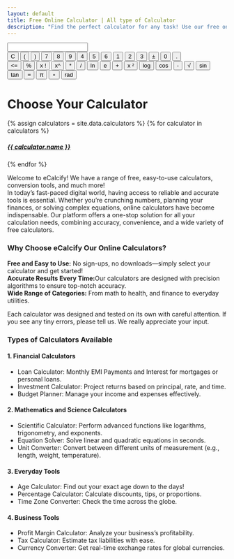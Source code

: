 ```yaml
---
layout: default
title: Free Online Calculator | All type of Calculator
description: "Find the perfect calculator for any task! Use our free online calculators for finance, health, math, fitness, and more. Fast, accurate, and easy to use—all in one place!"
---
```

<!-- Calculator start -->
<div class="calculator">
  <input type="text" id="screen" maxlength="20">
<div class="calc-buttons">

<div class="functions-one">
        <button class="button triggers">C</button>
        <button class="button basic-stuff">(</button>
        <button class="button basic-stuff">)</button>
        <button class="button numbers">7</button>
        <button class="button numbers">8</button>
        <button class="button numbers">9</button>
        <button class="button numbers">4</button>
        <button class="button numbers">5</button>
        <button class="button numbers">6</button>
        <button class="button numbers">1</button>
        <button class="button numbers">2</button>
        <button class="button numbers">3</button>
        <button class="button basic-stuff">±</button>
        <button class="button numbers">0</button>
        <button class="button basic-stuff">.</button>
</div>
    
 <div class="functions-two">
            <button class="button triggers">&#60;=</button>
            <button class="button complex-stuff">%</button>
            <button class="button complex-stuff">x !</button>
            <button class="button complex-stuff">x^</button>
            <button class="button basic-stuff">*</button>
            <button class="button basic-stuff">/</button>
            <button class="button complex-stuff">ln</button>
            <button class="button complex-stuff">e</button>
            <button class="button basic-stuff">+</button>
            <button class="button complex-stuff">x ²</button>
            <button class="button complex-stuff">log</button>
            <button class="button complex-stuff">cos</button>
            <button class="button basic-stuff">-</button>
            <button class="button complex-stuff">√</button>
            <button class="button complex-stuff">sin</button>
            <button class="button complex-stuff">tan</button>
            <button class="button triggers">=</button>
            <button class="button complex-stuff">&#x003C0;</button>
            <button class="button complex-stuff">∘</button>
            <button class="button complex-stuff">rad</button>
        </div>
      </div>
    </div>

<!-- calculator end -->
<div class="container py-5">
    <h1 class="text-center mb-4">Choose Your Calculator</h1>
    <div class="row g-4 p-3 " >
        {% assign calculators = site.data.calculators %}
        {% for calculator in calculators %}
        <div class="col-md-3 g-4 p-3  ">
            <a class="text-decoration-none" href="{{ calculator.link }}">
                <div class="calculator-box text-center">
                    <i class="fa-solid {{ calculator.icon }} fa-2xl py-4" style="color: {{ calculator.color }};"></i>
                    <h5>{{ calculator.name }}</h5>
                </div>
            </a>
        </div>
        {% endfor %}
</div>

<p>Welcome to eCalcify! We have a range of free, easy-to-use calculators, conversion tools, and much more! <br>In today’s fast-paced digital world, having access to reliable and accurate tools is essential. Whether you’re crunching numbers, planning your finances, or solving complex equations, online calculators have become indispensable. Our platform offers a one-stop solution for all your calculation needs, combining accuracy, convenience, and a wide variety of free calculators.</p>

 <h3>Why Choose eCalcify Our Online Calculators?</h3><p><strong>Free and Easy to Use:</strong> No sign-ups, no downloads—simply select your calculator and get started!<br><strong>Accurate Results Every Time:</strong>Our calculators are designed with precision algorithms to ensure top-notch accuracy.<br><strong>Wide Range of Categories:</strong> From math to health, and finance to everyday utilities.</p><p>Each calculator was designed and tested on its own with careful attention. If you see any tiny errors, please tell us. We really appreciate your input.</p>

<h3><strong>Types of Calculators Available</strong></h3>

<h4><strong>1. Financial Calculators</strong></h4><ul><li>Loan Calculator: Monthly EMI Payments and Interest for mortgages or personal loans.</li><li>Investment Calculator: Project returns based on principal, rate, and time.</li><li>Budget Planner: Manage your income and expenses effectively.</li></ul>

 <h4><strong>2. Mathematics and Science Calculators</strong></h4><ul><li>Scientific Calculator: Perform advanced functions like logarithms, trigonometry, and exponents.</li> <li>Equation Solver: Solve linear and quadratic equations in seconds.</li><li>Unit Converter: Convert between different units of measurement (e.g., length, weight, temperature).</li></ul>

 <h4><strong>3. Everyday Tools</strong></h4><ul><li>Age Calculator: Find out your exact age down to the days!</li><li>Percentage Calculator: Calculate discounts, tips, or proportions.</li><li>Time Zone Converter: Check the time across the globe.</li></ul>
<h4><strong>4. Business Tools</strong></h4><ul><li>Profit Margin Calculator: Analyze your business’s profitability.</li><li>Tax Calculator: Estimate tax liabilities with ease.</li>
<li>Currency Converter: Get real-time exchange rates for global currencies.</li></ul>
</div>
<script src="{{ '/assets/js/scientific-calculator.js' | relative_url }}"></script>